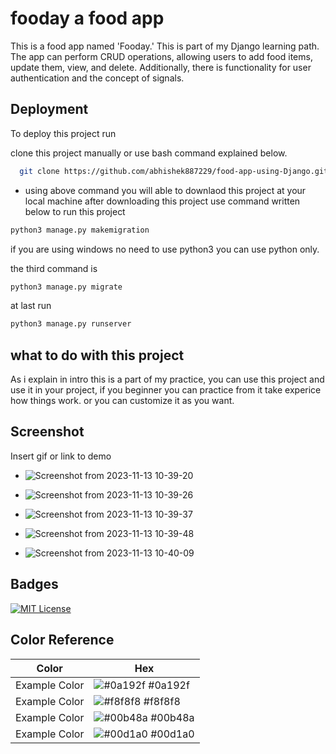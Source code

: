
# **fooday** a food app

This is a food app named 'Fooday.' This is part of my Django learning path. The app can perform CRUD operations, allowing users to add food items, update them, view, and delete. Additionally, there is functionality for user authentication and the concept of signals.

## Deployment

To deploy this project run

clone this project manually or use bash command explained below.
```bash
  git clone https://github.com/abhishek887229/food-app-using-Django.git
```
* using above command you will able to downlaod this project at your local machine after downloading this project use command written below to  run this project

```bash
python3 manage.py makemigration
```
if you are using windows no need to use python3 you can use python only.

the third command is 
```bash
python3 manage.py migrate
```
at last run 
```bash 
python3 manage.py runserver
```

## what to do with this project

As i explain in intro this is a part of my practice, you can use this project and use it in your project, if you beginner you can practice from it take experice how things work. or you can customize it as you want.
## Screenshot

Insert gif or link to demo
* ![Screenshot from 2023-11-13 10-39-20](https://github.com/abhishek887229/food-app-using-Django/assets/125186953/0a745a85-ab68-4eb2-bdc3-73624bc223da)

* ![Screenshot from 2023-11-13 10-39-26](https://github.com/abhishek887229/food-app-using-Django/assets/125186953/3998403a-c71d-410d-b2b1-80f5f9fa7105)
* ![Screenshot from 2023-11-13 10-39-37](https://github.com/abhishek887229/food-app-using-Django/assets/125186953/04c7b3c0-12dd-4149-8ca3-28e7a715d529)

* ![Screenshot from 2023-11-13 10-39-48](https://github.com/abhishek887229/food-app-using-Django/assets/125186953/f775d590-f1fb-42fd-a870-57bb0f34eca4)

* ![Screenshot from 2023-11-13 10-40-09](https://github.com/abhishek887229/food-app-using-Django/assets/125186953/53d3f2c8-13a9-43ef-b501-b5eb1d29cb49)
## Badges

[![MIT License](https://img.shields.io/badge/License-MIT-green.svg)](https://choosealicense.com/licenses/mit/)



## Color Reference

| Color             | Hex                                                                |
| ----------------- | ------------------------------------------------------------------ |
| Example Color | ![#0a192f](https://via.placeholder.com/10/0a192f?text=+) #0a192f |
| Example Color | ![#f8f8f8](https://via.placeholder.com/10/f8f8f8?text=+) #f8f8f8 |
| Example Color | ![#00b48a](https://via.placeholder.com/10/00b48a?text=+) #00b48a |
| Example Color | ![#00d1a0](https://via.placeholder.com/10/00b48a?text=+) #00d1a0 |
